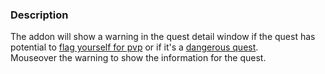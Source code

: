### Description
The addon will show a warning in the quest detail window if the quest has potential to [flag yourself for pvp](https://forum.turtle-wow.org/viewtopic.php?f=37&t=4490) or if it's a [dangerous quest](https://forum.turtle-wow.org/viewtopic.php?p=39294).    
Mouseover the warning to show the information for the quest.
